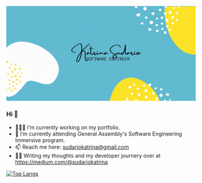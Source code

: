 <p align="center"><img src="https://github.com/ksudario/ksudario/blob/master/Katrina Banner.gif" alt="Katrina's Banner"></p>   

### Hi 👋
- 👩🏻‍💻 I’m currently working on my portfolio.
- 🌱 I’m currently attending General Assembly's Software Engineering Immersive program.
- 📫 Reach me here: sudariokatrina@gmail.com
- ✍🏻 Writing my thoughts and my developer journery over at https://medium.com/@sudariokatrina



[![Top Langs](https://github-readme-stats.vercel.app/api/top-langs/?username=ksudario&layout=compact)](https://github.com/ksudario/github-readme-stats)

<!--
**ksudario/ksudario** is a ✨ _special_ ✨ repository because its `README.md` (this file) appears on your GitHub profile.


